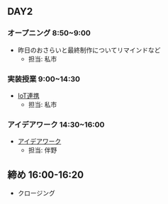 ## DAY2

### オープニング 8:50~9:00

- 昨日のおさらいと最終制作についてリマインドなど
    - 担当: 私市

### 実装授業 9:00~14:30

- [IoT連携](./dev_lesson/)
    - 担当: 私市

### アイデアワーク 14:30~16:00

- [アイデアワーク](./ideation.md)
    - 担当: 伴野

## 締め 16:00-16:20

- クロージング